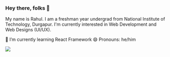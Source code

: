 ### Hey there, folks 👋

My name is Rahul. I am a freshman year undergrad from National Institute of Technology, Durgapur. I'm currently interested in Web Development and Web Designs (UI/UX).

🌱 I’m currently learning React Framework
😄 Pronouns: he/him

![](https://komarev.com/ghpvc/?username=goofynugtz&color=blueviolet&style=flat-square)
